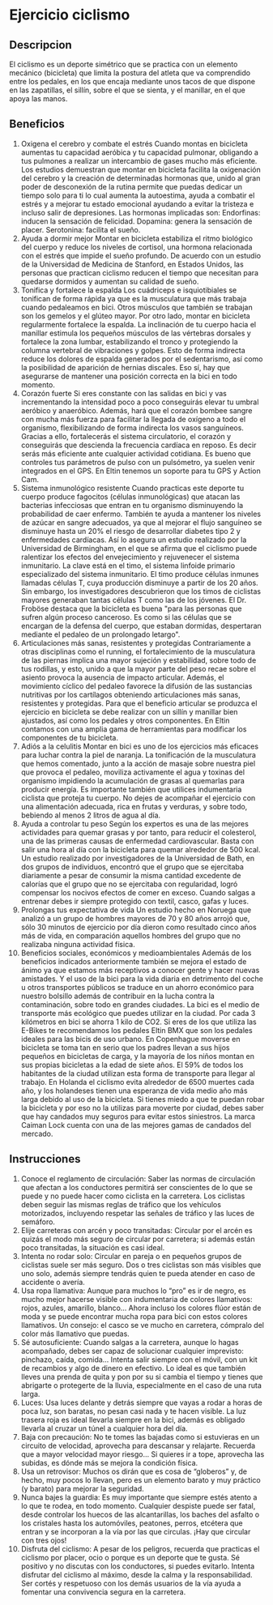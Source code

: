# Ejercicio ciclismo 

## Descripcion
El ciclismo es un deporte simétrico que se practica con un elemento mecánico (bicicleta) que limita la postura del atleta que va comprendido entre los pedales, en los que encaja mediante unos tacos de que dispone en las zapatillas, el sillín, sobre el que se sienta, y el manillar, en el que apoya las manos.

##  Beneficios
1. Oxigena el cerebro y combate el estrés
Cuando montas en bicicleta aumentas tu capacidad aeróbica y tu capacidad pulmonar, obligando a tus pulmones a realizar un intercambio de gases mucho más eficiente.
Los estudios demuestran que montar en bicicleta facilita la oxigenación del cerebro y la creación de determinadas hormonas que, unido al gran poder de desconexión de la rutina permite que puedas dedicar un tiempo solo para ti lo cual aumenta la autoestima, ayuda a combatir el estrés y a mejorar tu estado emocional ayudando a evitar la tristeza e incluso salir de depresiones.
Las hormonas implicadas son:
Endorfinas: inducen la sensación de felicidad.
Dopamina: genera la sensación de placer.
Serotonina: facilita el sueño.
2. Ayuda a dormir mejor
Montar en bicicleta estabiliza el ritmo biológico del cuerpo y reduce los niveles de cortisol, una hormona relacionada con el estrés que impide el sueño profundo.
De acuerdo con un estudio de la Universidad de Medicina de Stanford, en Estados Unidos, las personas que practican ciclismo reducen el tiempo que necesitan para quedarse dormidos y aumentan su calidad de sueño.
3. Tonifica y fortalece la espalda
Los cuádriceps e isquiotibiales se tonifican de forma rápida ya que es la musculatura que más trabaja cuando pedaleamos en bici. Otros músculos que también se trabajan son los gemelos y el glúteo mayor.
Por otro lado, montar en bicicleta regularmente fortalece la espalda. La inclinación de tu cuerpo hacia el manillar estimula los pequeños músculos de las vértebras dorsales y fortalece la zona lumbar, estabilizando el tronco y protegiendo la columna vertebral de vibraciones y golpes. Esto de forma indirecta reduce los dolores de espalda generados por el sedentarismo, así como la posibilidad de aparición de hernias discales. Eso sí, hay que asegurarse de mantener una posición correcta en la bici en todo momento.
4. Corazón fuerte
Si eres constante con las salidas en bici y vas incrementando la intensidad poco a poco conseguirás elevar tu umbral aeróbico y anaeróbico. Además, hará que el corazón bombee sangre con mucha más fuerza para facilitar la llegada de oxígeno a todo el organismo, flexibilizando de forma indirecta los vasos sanguíneos. Gracias a ello, fortalecerás el sistema circulatorio, el corazón y conseguirás que descienda la frecuencia cardíaca en reposo. Es decir serás más eficiente ante cualquier actividad cotidiana.
Es bueno que controles tus parámetros de pulso con un pulsómetro, ya suelen venir integrados en el GPS. En Eltin tenemos un soporte para tu GPS y Action Cam.
5. Sistema inmunológico resistente
Cuando practicas este deporte tu cuerpo produce fagocitos (células inmunológicas) que atacan las bacterias infecciosas que entran en tu organismo disminuyendo la probabilidad de caer enfermo. También te ayuda a mantener los niveles de azúcar en sangre adecuados, ya que al mejorar el flujo sanguíneo se disminuye hasta un 20% el riesgo de desarrollar diabetes tipo 2 y enfermedades cardíacas.
Así lo asegura un estudio realizado por la Universidad de Birmingham, en el que se afirma que el ciclismo puede ralentizar los efectos del envejecimiento y rejuvenecer el sistema inmunitario.
La clave está en el timo, el sistema linfoide primario especializado del sistema inmunitario. El timo produce células inmunes llamadas células T, cuya producción disminuye a partir de los 20 años. Sin embargo, los investigadores descubrieron que los timos de ciclistas mayores generaban tantas células T como las de los jóvenes.
El Dr. Froböse destaca que la bicicleta es buena "para las personas que sufren algún proceso canceroso. Es como si las células que se encargan de la defensa del cuerpo, que estaban dormidas, despertaran mediante el pedaleo de un prolongado letargo".
6. Articulaciones más sanas, resistentes y protegidas
Contrariamente a otras disciplinas como el running, el fortalecimiento de la musculatura de las piernas implica una mayor sujeción y estabilidad, sobre todo de tus rodillas, y esto, unido a que la mayor parte del peso recae sobre el asiento provoca la ausencia de impacto articular. Además, el movimiento cíclico del pedaleo favorece la difusión de las sustancias nutritivas por los cartílagos obteniendo articulaciones más sanas, resistentes y protegidas.
Para que el beneficio articular se produzca el ejercicio en bicicleta se debe realizar con un sillín y manillar bien ajustados, así como los pedales y otros componentes. En Eltin contamos con una amplia gama de herramientas para modificar los componentes de tu bicicleta.
7. Adiós a la celulitis
Montar en bici es uno de los ejercicios más eficaces para luchar contra la piel de naranja. La tonificación de la musculatura que hemos comentado, junto a la acción de masaje sobre nuestra piel que provoca el pedaleo, moviliza activamente el agua y toxinas del organismo impidiendo la acumulación de grasas al quemarlas para producir energía.
Es importante también que utilices indumentaria ciclista que proteja tu cuerpo.
No dejes de acompañar el ejercicio con una alimentación adecuada, rica en frutas y verduras, y sobre todo, bebiendo al menos 2 litros de agua al día.
8. Ayuda a controlar tu peso
Según los expertos es una de las mejores actividades para quemar grasas y por tanto, para reducir el colesterol, una de las primeras causas de enfermedad cardiovascular.
Basta con salir una hora al día con la bicicleta para quemar alrededor de 500 kcal.
Un estudio realizado por investigadores de la Universidad de Bath, en dos grupos de individuos, encontró que el grupo que se ejercitaba diariamente a pesar de consumir la misma cantidad excedente de calorías que el grupo que no se ejercitaba con regularidad, logró compensar los nocivos efectos de comer en exceso.
Cuando salgas a entrenar debes ir siempre protegido con textil, casco, gafas y luces.
9. Prolongas tus expectativa de vida
Un estudio hecho en Noruega que analizó a un grupo de hombres mayores de 70 y 80 años arrojó que, sólo 30 minutos de ejercicio por día dieron como resultado cinco años más de vida, en comparación aquellos hombres del grupo que no realizaba ninguna actividad física.
10. Beneficios sociales, económicos y medioambientales
Además de los beneficios indicados anteriormente también se mejora el estado de ánimo ya que estamos más receptivos a conocer gente y hacer nuevas amistades. Y el uso de la bici para la vida diaria en detrimento del coche u otros transportes públicos se traduce en un ahorro económico para nuestro bolsillo además de contribuir en la lucha contra la contaminación, sobre todo en grandes ciudades.
La bici es el medio de transporte más ecológico que puedes utilizar en la ciudad. Por cada 3 kilómetros en bici se ahorra 1 kilo de CO2.
Si eres de los que utiliza las E-Bikes te recomendamos los pedales Eltin BMX que son los pedales ideales para las bicis de uso urbano.
En Copenhague moverse en bicicleta se toma tan en serio que los padres llevan a sus hijos pequeños en bicicletas de carga, y la mayoría de los niños montan en sus propias bicicletas a la edad de siete años. El 59% de todos los habitantes de la ciudad utilizan esta forma de transporte para llegar al trabajo.
En Holanda el ciclismo evita alrededor de 6500 muertes cada año, y los holandeses tienen una esperanza de vida medio año más larga debido al uso de la bicicleta.
Si tienes miedo a que te puedan robar la bicicleta y por eso no la utilizas para moverte por ciudad, debes saber que hay candados muy seguros para evitar estos siniestros. La marca Caiman Lock cuenta con una de las mejores gamas de candados del mercado.

## Instrucciones

1. Conoce el reglamento de circulación:
Saber las normas de circulación que afectan a los conductores permitirá ser conscientes de lo que se puede y no puede hacer como ciclista en la carretera. Los ciclistas deben seguir las mismas reglas de tráfico que los vehículos motorizados, incluyendo respetar las señales de tráfico y las luces de semáforo.
2. Elije carreteras con arcén y poco transitadas:
Circular por el arcén es quizás el modo más seguro de circular por carretera; si además están poco transitadas, la situación es casi ideal.
3. Intenta no rodar solo:
Circular en pareja o en pequeños grupos de ciclistas suele ser más seguro. Dos o tres ciclistas son más visibles que uno solo, además siempre tendrás quien te pueda atender en caso de accidente o avería.
4. Usa ropa llamativa:
Aunque para muchos lo “pro” es ir de negro, es mucho mejor hacerse visible con indumentaria de colores llamativos: rojos, azules, amarillo, blanco… Ahora incluso los colores flúor están de moda y se puede encontrar mucha ropa para bici con estos colores llamativos. Un consejo: el casco se ve mucho en carretera, cómpralo del color más llamativo que puedas.
5. Sé autosuficiente:
Cuando salgas a la carretera, aunque lo hagas acompañado, debes ser capaz de solucionar cualquier imprevisto: pinchazo, caída, comida… Intenta salir siempre con el móvil, con un kit de recambios y algo de dinero en efectivo. Lo ideal es que también lleves una prenda de quita y pon por su si cambia el tiempo y tienes que abrigarte o protegerte de la lluvia, especialmente en el caso de una ruta larga.
6. Luces:
Usa luces delante y detrás siempre que vayas a rodar a horas de poca luz, son baratas, no pesan casi nada y te hacen visible. La luz trasera roja es ideal llevarla siempre en la bici, además es obligado llevarla al cruzar un túnel a cualquier hora del día.
7. Baja con precaución:
No te tomes las bajadas como si estuvieras en un circuito de velocidad, aprovecha para descansar y relajarte. Recuerda que a mayor velocidad mayor riesgo… Si quieres ir a tope, aprovecha las subidas, es dónde más se mejora la condición física.
8. Usa un retrovisor:
Muchos os dirán que es cosa de “globeros” y, de hecho, muy pocos lo llevan, pero es un elemento barato y muy práctico (y barato) para mejorar la seguridad.
9. Nunca bajes la guardia:
Es muy importante que siempre estés atento a lo que te rodea, en todo momento. Cualquier despiste puede ser fatal, desde controlar los huecos de las alcantarillas, los baches del asfalto o los cristales hasta los automóviles, peatones, perros, etcétera que entran y se incorporan a la vía por las que circulas. ¡Hay que circular con tres ojos!
10. Disfruta del ciclismo:
A pesar de los peligros, recuerda que practicas el ciclismo por placer, ocio o porque es un deporte que te gusta. Sé positivo y no discutas con los conductores, si puedes evitarlo. Intenta disfrutar del ciclismo al máximo, desde la calma y la responsabilidad. Ser cortés y respetuoso con los demás usuarios de la vía ayuda a fomentar una convivencia segura en la carretera.